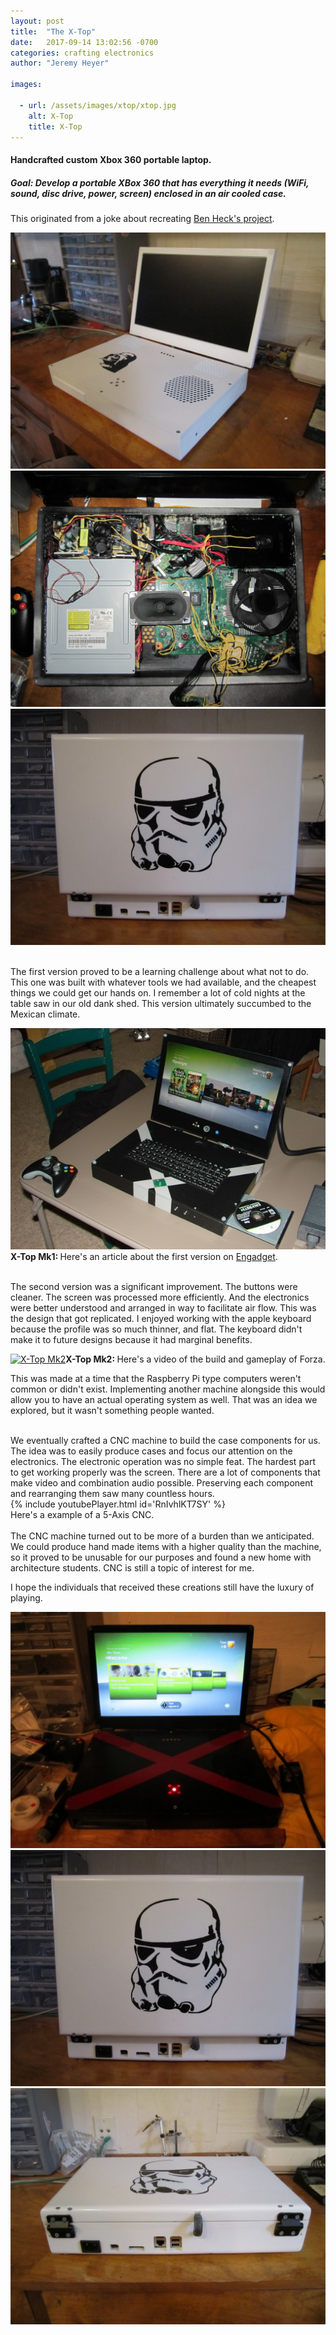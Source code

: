 ```yaml
---
layout: post
title:  "The X-Top"
date:   2017-09-14 13:02:56 -0700
categories: crafting electronics
author: "Jeremy Heyer"

images:

  - url: /assets/images/xtop/xtop.jpg
    alt: X-Top
    title: X-Top
---
```

#### Handcrafted custom Xbox 360 portable laptop.

##### Goal: Develop a portable XBox 360 that has everything it needs (WiFi, sound, disc drive, power, screen) enclosed in an air cooled case.
This originated from a joke about recreating [Ben Heck's project](http://www.benheck.com/xbox-360-laptop-original).

![X-Top Star Wars](/assets/images/xtop/xtop.jpg)
![X-Top Inside](/assets/images/xtop/inside.jpg)
![X-Top Back](/assets/images/xtop/back-storm.jpg)

<br>
The first version proved to be a learning challenge about what not to do.  This one was built with whatever tools we had available, and the cheapest things we could get our hands on. I remember a lot of cold nights at the table saw in our old dank shed.  This version ultimately succumbed to the Mexican climate.

![X-Top Mk1](/assets/images/xtop/xtop-engadget.jpg) 
<span class="space"><b>X-Top Mk1: </b>Here's an article about the first version on </span>[Engadget](https://www.engadget.com/2010/03/17/student-made-xbox-360-laptop-channels-the-heck-out-of-well-y/).

<br>
The second version was a significant improvement.  The buttons were cleaner.  The screen was processed more efficiently.  And the electronics were better understood and arranged in way to facilitate air flow.  This was the design that got replicated.  I enjoyed working with the apple keyboard because the profile was so much thinner, and flat.  The keyboard didn't make it to future designs because it had marginal benefits.

[![X-Top Mk2](http://img.youtube.com/vi/AvKmWHtdUWs/0.jpg)](http://www.youtube.com/watch?v=AvKmWHtdUWs)<span class="space"><b>X-Top Mk2: </b>Here's a video of the build and gameplay of Forza.</span>

This was made at a time that the Raspberry Pi type computers weren't common or didn't exist.  Implementing another machine alongside this would allow you to have an actual operating system as well.  That was an idea we explored, but it wasn't something people wanted.

<br>
We eventually crafted a CNC machine to build the case components for us.  The idea was to easily produce cases and focus our attention on the electronics.  The electronic operation was no simple feat.  The hardest part to get working properly was the screen.  There are a lot of components that make video and combination audio possible.  Preserving each component and rearranging them saw many countless hours.  

<div class="center">
{% include youtubePlayer.html id='RnIvhlKT7SY' %}
<br>
Here's a example of a 5-Axis CNC.
</div>

<br>
The CNC machine turned out to be more of a burden than we anticipated.  We could produce hand made items with a higher quality than the machine, so it proved to be unusable for our purposes and found a new home with architecture students.  CNC is still a topic of interest for me.

I hope the individuals that received these creations still have the luxury of playing.


![X-Top Mk 3](/assets/images/xtop/redx.jpg)
![X-Top Storm Back](/assets/images/xtop/back-storm.jpg)
![X-Top Storm Plugs](/assets/images/xtop/back-storm-plugs.jpg)





